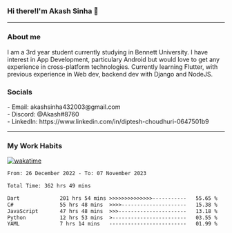 <h3>Hi there!I'm Akash Sinha 👋</h3>

--- 

<h3>About me</h3>
I am a 3rd year student currently studying in Bennett University. I have interest in App Development, particulary Android but would love to get any experience in cross-platform technologies. Currently learning Flutter, with previous experience in Web dev, backend dev with Django and NodeJS.

<h3>Socials</h3>
 - Email: akashsinha432003@gmail.com<br>
 - Discord: @Akash#8760<br>
 - LinkedIn: https://www.linkedin.com/in/diptesh-choudhuri-0647501b9<br>


---

<h3>My Work Habits</h3>

[![wakatime](https://wakatime.com/badge/user/938b2951-49cf-4810-9b9e-c17cde3d3343.svg)](https://wakatime.com/@938b2951-49cf-4810-9b9e-c17cde3d3343)

<!--START_SECTION:waka-->

```txt
From: 26 December 2022 - To: 07 November 2023

Total Time: 362 hrs 49 mins

Dart             201 hrs 54 mins >>>>>>>>>>>>>>-----------   55.65 %
C#               55 hrs 48 mins  >>>>---------------------   15.38 %
JavaScript       47 hrs 48 mins  >>>----------------------   13.18 %
Python           12 hrs 53 mins  >------------------------   03.55 %
YAML             7 hrs 14 mins   -------------------------   01.99 %
```

<!--END_SECTION:waka-->

